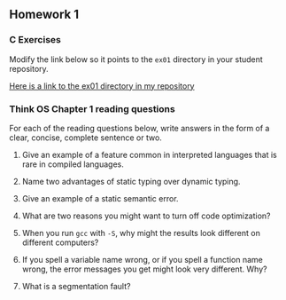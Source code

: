 ## Homework 1

### C Exercises

Modify the link below so it points to the `ex01` directory in your
student repository.

[Here is a link to the ex01 directory in my repository](https://github.com/SelinaWang/ExercisesInC/tree/master/exercises/ex01)

### Think OS Chapter 1 reading questions

For each of the reading questions below, write answers in the form of
a clear, concise, complete sentence or two.

1) Give an example of a feature common in interpreted languages that is rare in compiled languages.

2) Name two advantages of static typing over dynamic typing.

3) Give an example of a static semantic error.

4) What are two reasons you might want to turn off code optimization?

5) When you run `gcc` with `-S`, why might the results look different on different computers?

6) If you spell a variable name wrong, or if you spell a function name wrong, the error messages you get might look very different.  Why?

7) What is a segmentation fault?
